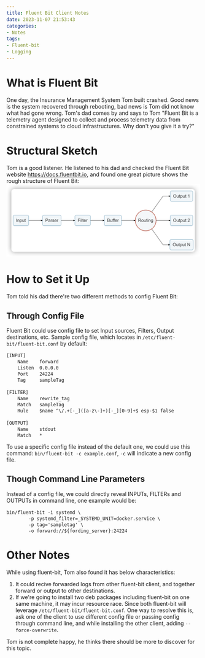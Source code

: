 ```yaml
---
title: Fluent Bit Client Notes
date: 2023-11-07 21:53:43
categories: 
- Notes
tags:
- Fluent-bit
- Logging
---
```


# What is Fluent Bit

One day, the Insurance Management System Tom built crashed. Good news is the system recovered through rebooting, bad news is Tom did not know what had gone wrong. Tom's dad comes by and says to Tom "Fluent Bit is a telemetry agent designed to collect and process telemetry data from constrained systems to cloud infrastructures. Why don't you give it a try?"

# Structural Sketch

Tom is a good listener. He listened to his dad and checked the Fluent Bit website https://docs.fluentbit.io, and found one great picture shows the rough structure of Fluent Bit:
![Structural Sketch](https://github.com/JunyuBian/PicsForBlogs/blob/main/iShot_2023-11-08_22.24.51.png)

# How to Set it Up

Tom told his dad there're two different methods to config Fluent Bit:

## Through Config File

Fluent Bit could use config file to set Input sources, Filters, Output destinations, etc. Sample config file, which locates in `/etc/fluent-bit/fluent-bit.conf` by default:

``` 
[INPUT]
    Name    forward
    Listen  0.0.0.0
    Port    24224
    Tag     sampleTag

[FILTER]
    Name    rewrite_tag
    Match   sampleTag
    Rule    $name ^\/.+[-_]([a-z\-]+)[-_][0-9]+$ esp-$1 false

[OUTPUT]
    Name    stdout
    Match   *
```

To use a specific config file instead of the default one, we could use this command: `bin/fluent-bit -c example.conf`, `-c` will indicate a new config file.

## Though Command Line Parameters

Instead of a config file, we could directly reveal INPUTs, FILTERs and OUTPUTs in command line, one example would be:

```
bin/fluent-bit -i systemd \
        -p systemd_filter=_SYSTEMD_UNIT=docker.service \
        -p tag='sampletag' \
        -o forward://${fording_server}:24224
```

# Other Notes

While using fluent-bit, Tom also found it has below characteristics:
1. It could recive forwarded logs from other fluent-bit client, and together forward or output to other destinations.
2. If we're going to install two deb packages including fluent-bit on one same machine, it may incur resource race. Since both fluent-bit will leverage `/etc/fluent-bit/fluent-bit.conf`. One way to resolve this is, ask one of the client to use different config file or passing config through command line, and while installing the other client, adding `--force-overwrite`.

Tom is not complete happy, he thinks there should be more to discover for this topic.